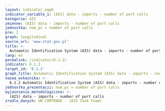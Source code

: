 ```yaml
---
layout: indicator_map6
indicator_variable_1: (AIS) data - imports - number of port calls
kategorie: AIS
zmienne: (AIS) data - imports - number of port calls
jednostka: num_pc = number of port calls
pre: 1
graph: longitudinal
source_url: 'www.stat.gov.pl'
title: >-
  Automatic Identification System (AIS) data - imports - number of port calls
lang: en
permalink: /indicator/6-1-2/
indicator: 6.1.2
target_id: '6.1.2'
graph_title: Automatic Identification System (AIS) data - imports - number of port calls
nazwa_wskaznika: >-
  6.1.2 Automatic Identification System (AIS) data - imports - number of port calls
jednostka_prezentacji: num_pc = number of port calls
wyjasnienia_metodologiczne: >-
  (AIS) data - imports - number of port calls
zrodlo_danych: UN COMTRADE - (AIS Task Team)
---
```

